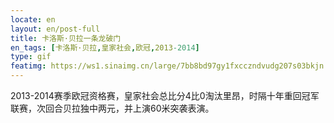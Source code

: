```yaml
---
locate: en
layout: en/post-full
title: 卡洛斯·贝拉一条龙破门
en_tags: [卡洛斯·贝拉,皇家社会,欧冠,2013-2014]
type: gif
featimg: https://ws1.sinaimg.cn/large/7bb8bd97gy1fxcczndvudg207s03bkjn.gif
---
```


2013-2014赛季欧冠资格赛，皇家社会总比分4比0淘汰里昂，时隔十年重回冠军联赛，次回合贝拉独中两元，并上演60米突袭表演。